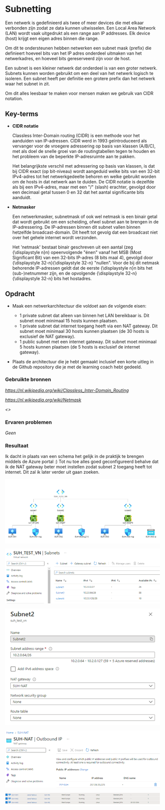 # **Subnetting**

Een netwerk is gedefinieerd als twee of meer devices die met elkaar verbonden zijn zodat ze data kunnen uitwisselen. Een Local Area Network (LAN) wordt vaak uitgedrukt als een range aan IP addresses. Elk device (host) krijgt een eigen adres binnen die range.

Om dit te ondersteunen hebben netwerken een subnet mask (prefix) die definieert hoeveel bits van het IP adres onderdeel uitmaken van het netwerkadres, en hoeveel bits gereserveerd zijn voor de host.

Een subnet is een kleiner netwerk dat onderdeel is van een groter netwerk. Subnets kunnen worden gebruikt om een deel van het netwerk logisch te isoleren. Een subnet heeft per definitie een grotere prefix dan het netwerk waar het subnet in zit.

Om dit alles leesbaar te maken voor mensen maken we gebruik van CIDR notation.

## **Key-terms**

- **CIDR notatie**

    Classless Inter-Domain routing (CIDR) is een methode voor het aanduiden van IP-adressen. CIDR werd in 1993 geïntroduceerd als vervanger voor de vroegere adressering op basis van klassen (A/B/C), met als doel de snelle groei van de routingtabellen tegen te houden en het probleem van de beperkte IP-adresruimte aan te pakken.

    Het belangrijkste verschil met adressering op basis van klassen, is dat bij CIDR exact (op bit-niveau) wordt aangeduid welke bits van een 32-bit IPv4-adres tot het netwerkgedeelte behoren en welke gebruikt worden om de hosts in dat netwerk aan te duiden. De CIDR notatie is dezelfde als bij een IPv4-adres, maar met een "/" (slash) erachter, gevolgd door een decimaal getal tussen 0 en 32 dat het aantal significante bits aanduidt.

- **Netmasker**

    Een netwerkmasker, subnetmask of ook wel netmask is een binair getal dat wordt gebruikt om een scheiding, ofwel subnet aan te brengen in de IP-adressering. De IP-adressen binnen dit subnet vallen binnen hetzelfde broadcast-domain. Dit heeft tot gevolg dat een broadcast niet over het gehele internet wordt verzonden.

    Het 'netmask' bestaat binair geschreven uit een aantal (zeg {\displaystyle n}n) opeenvolgende "énen" vanaf het MSB (Most Significant Bit) van een 32-bits IP-adres (8 bits maal 4), gevolgd door {\displaystyle 32-n}{\displaystyle 32-n} "nullen". Voor de bij dit netmask behorende IP-adressen geldt dat de eerste {\displaystyle n}n bits het (sub-)netnummer zijn, en de opvolgende {\displaystyle 32-n}{\displaystyle 32-n} bits het hostadres.

## **Opdracht**

- Maak een netwerkarchitectuur die voldoet aan de volgende eisen:

    - 1 private subnet dat alleen van binnen het LAN bereikbaar is. Dit subnet moet minimaal 15 hosts kunnen plaatsen.
    - 1 private subnet dat internet toegang heeft via een NAT gateway. Dit subnet moet minimaal 30 hosts kunnen plaatsen (de 30 hosts is exclusief de NAT gateway).
    - 1 public subnet met een internet gateway. Dit subnet moet minimaal 5 hosts kunnen plaatsen (de 5 hosts is exclusief de internet gateway).

- Plaats de architectuur die je hebt gemaakt inclusief een korte uitleg in de Github repository die je met de learning coach hebt gedeeld.

### **Gebruikte bronnen**

*<https://nl.wikipedia.org/wiki/Classless_Inter-Domain_Routing>*

*<https://nl.wikipedia.org/wiki/Netmask>*

*<>*

### **Ervaren problemen**

*Geen*

### **Resultaat**

Ik dacht in plaats van een schema het gelijk in de praktijk te brengen middels de Azure portal :)
Tot nu toe alles goed geconfigureerd behalve dat ik de NAT gateway beter moet instellen zodat subnet 2 toegang heeft tot internet. Dit zal ik later verder uit gaan zoeken. 

![image](../00_includes/AZ2/AZ13_01.png)

![image](../00_includes/AZ2/AZ13_02.png)

![image](../00_includes/AZ2/AZ13_03.png)

![image](../00_includes/AZ2/AZ13_04.png)

![image](../00_includes/AZ2/AZ13_05.png)
